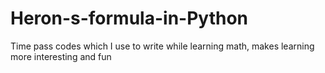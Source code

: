 # Heron-s-formula-in-Python
Time pass codes which I use to write while learning math, makes learning more interesting and fun
